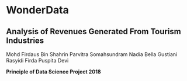 # WonderData
## Analysis of Revenues Generated From Tourism Industries

Mohd Firdaus Bin Shahrin
Parvitra Somahsundram
Nadia Bella Gustiani Rasyidi
Firda Puspita Devi

**Principle of Data Science Project 2018**

